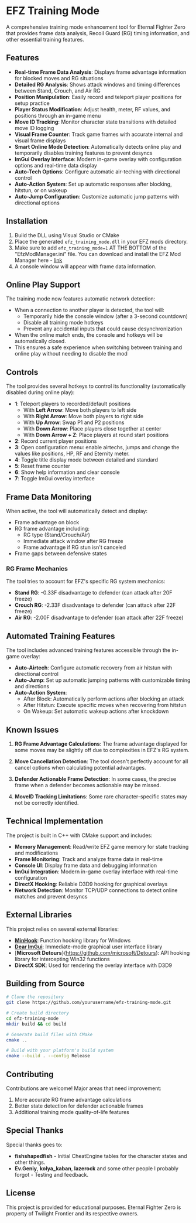 # EFZ Training Mode

A comprehensive training mode enhancement tool for Eternal Fighter Zero that provides frame data analysis, Recoil Guard (RG) timing information, and other essential training features.

## Features

- **Real-time Frame Data Analysis**: Displays frame advantage information for blocked moves and RG situations
- **Detailed RG Analysis**: Shows attack windows and timing differences between Stand, Crouch, and Air RG
- **Position Manipulation**: Easily record and teleport player positions for setup practice
- **Player Status Modification**: Adjust health, meter, RF values, and positions through an in-game menu
- **Move ID Tracking**: Monitor character state transitions with detailed move ID logging
- **Visual Frame Counter**: Track game frames with accurate internal and visual frame displays
- **Smart Online Mode Detection**: Automatically detects online play and temporarily disables training features to prevent desyncs
- **ImGui Overlay Interface**: Modern in-game overlay with configuration options and real-time data display
- **Auto-Tech Options**: Configure automatic air-teching with directional control
- **Auto-Action System**: Set up automatic responses after blocking, hitstun, or on wakeup
- **Auto-Jump Configuration**: Customize automatic jump patterns with directional options

## Installation

1. Build the DLL using Visual Studio or CMake
2. Place the generated `efz_training_mode.dll` in your EFZ mods directory.  
3. Make sure to add `efz_training_mode=1` AT THE BOTTOM of the "EfzModManager.ini" file. You can download and install the EFZ Mod Manager here - [link](https://docs.google.com/spreadsheets/d/1r0nBAaQczj9K4RG5zAVV4uXperDeoSnXaqQBal2-8Us/edit?usp=sharing)
4. A console window will appear with frame data information.

## Online Play Support

The training mode now features automatic network detection:

- When a connection to another player is detected, the tool will:
  - Temporarily hide the console window (after a 3-second countdown)
  - Disable all training mode hotkeys
  - Prevent any accidental inputs that could cause desynchronization
- When the online match ends, the console and hotkeys will be automatically closed.
- This ensures a safe experience when switching between training and online play without needing to disable the mod

## Controls

The tool provides several hotkeys to control its functionality (automatically disabled during online play):

- **1**: Teleport players to recorded/default positions
  - With **Left Arrow**: Move both players to left side
  - With **Right Arrow**: Move both players to right side
  - With **Up Arrow**: Swap P1 and P2 positions
  - With **Down Arrow**: Place players close together at center
  - With **Down Arrow + Z**: Place players at round start positions
- **2**: Record current player positions
- **3**: Open configuration menu: enable airtechs, jumps and change the values like positions, HP, RF and Eternity meter.
- **4**: Toggle title display mode between detailed and standard
- **5**: Reset frame counter
- **6**: Show help information and clear console
- **7**: Toggle ImGui overlay interface

## Frame Data Monitoring

When active, the tool will automatically detect and display:

- Frame advantage on block
- RG frame advantage including:
  - RG type (Stand/Crouch/Air)
  - Immediate attack window after RG freeze
  - Frame advantage if RG stun isn't canceled
- Frame gaps between defensive states

### RG Frame Mechanics

The tool tries to account for EFZ's specific RG system mechanics:
- **Stand RG**: -0.33F disadvantage to defender (can attack after 20F freeze)
- **Crouch RG**: -2.33F disadvantage to defender (can attack after 22F freeze)
- **Air RG**: -2.00F disadvantage to defender (can attack after 22F freeze)

## Automated Training Features

The tool includes advanced training features accessible through the in-game overlay:

- **Auto-Airtech**: Configure automatic recovery from air hitstun with directional control
- **Auto-Jump**: Set up automatic jumping patterns with customizable timing and directions
- **Auto-Action System**:
  - After Block: Automatically perform actions after blocking an attack
  - After Hitstun: Execute specific moves when recovering from hitstun
  - On Wakeup: Set automatic wakeup actions after knockdown

## Known Issues

1. **RG Frame Advantage Calculations**: The frame advantage displayed for some moves may be slightly off due to complexities in EFZ's RG system.

2. **Move Cancellation Detection**: The tool doesn't perfectly account for all cancel options when calculating potential advantages.

3. **Defender Actionable Frame Detection**: In some cases, the precise frame when a defender becomes actionable may be missed.

4. **MoveID Tracking Limitations**: Some rare character-specific states may not be correctly identified.

## Technical Implementation

The project is built in C++ with CMake support and includes:

- **Memory Management**: Read/write EFZ game memory for state tracking and modifications
- **Frame Monitoring**: Track and analyze frame data in real-time
- **Console UI**: Display frame data and debugging information
- **ImGui Integration**: Modern in-game overlay interface with real-time configuration
- **DirectX Hooking**: Reliable D3D9 hooking for graphical overlays
- **Network Detection**: Monitor TCP/UDP connections to detect online matches and prevent desyncs

## External Libraries

This project relies on several external libraries:

- [**MinHook**](https://github.com/TsudaKageyu/minhook): Function hooking library for Windows
- [**Dear ImGui**](https://github.com/ocornut/imgui): Immediate-mode graphical user interface library
- [**Microsoft Detours**}(https://github.com/microsoft/Detours): API hooking library for intercepting Win32 functions
- **DirectX SDK**: Used for rendering the overlay interface with D3D9

## Building from Source

```bash
# Clone the repository
git clone https://github.com/yourusername/efz-training-mode.git

# Create build directory
cd efz-training-mode
mkdir build && cd build

# Generate build files with CMake
cmake ..

# Build with your platform's build system
cmake --build . --config Release
```

## Contributing
Contributions are welcome! Major areas that need improvement:

1. More accurate RG frame advantage calculations
2. Better state detection for defender actionable frames
3. Additional training mode quality-of-life features


## Special Thanks

Special thanks goes to:
- **fishshapedfish** - Initial CheatEngine tables for the character states and other things.
- **Ev.Geniy**, **kolya_kaban**, **lazerock** and some other people I probably forgot - Testing and feedback.


## License
This project is provided for educational purposes. Eternal Fighter Zero is property of Twilight Frontier and its respective owners.
